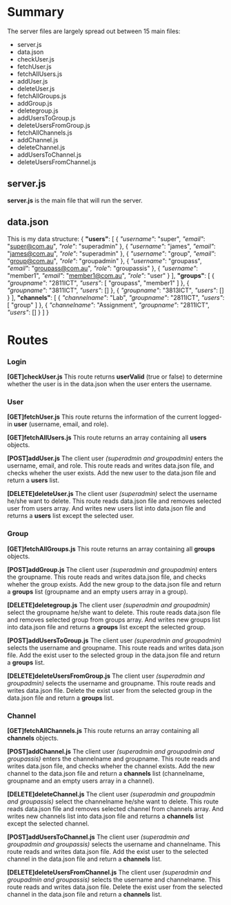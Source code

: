 # Summary
The server files are largely spread out between 15 main files:
* server.js
* data.json
* checkUser.js
* fetchUser.js
* fetchAllUsers.js
* addUser.js
* deleteUser.js
* fetchAllGroups.js
* addGroup.js
* deletegroup.js
* addUsersToGroup.js
* deleteUsersFromGroup.js
* fetchAllChannels.js
* addChannel.js
* deleteChannel.js
* addUsersToChannel.js
* deleteUsersFromChannel.js

## server.js
**server.js** is the main file that will run the server.

## data.json
This is my data structure:
{
    **"users"**: [
        {
            *"username"*: "super",
            *"email"*: "super@com.au",
            *"role"*: "superadmin"
        },
        {
            *"username"*: "james",
            *"email"*: "james@com.au",
            *"role"*: "superadmin"
        },
        {
            *"username"*: "group",
            *"email"*: "group@com.au",
            *"role"*: "groupadmin"
        },
        {
            *"username"*: "groupass",
            *"email"*: "groupass@com.au",
            *"role"*: "groupassis"
        },
        {
            *"username"*: "member1",
            *"email"*: "member1@com.au",
            *"role"*: "user"
        }
    ],
    **"groups"**: [
        {
            *"groupname"*: "2811ICT",
            *"users"*: [
                "groupass",
                "member1"
            ]
        },
        {
            *"groupname"*: "3811ICT",
            *"users"*: []
        },
        {
            *"groupname"*: "3813ICT",
            *"users"*: []
        }
    ],
    **"channels"**: [
        {
            *"channelname"*: "Lab",
            *"groupname"*: "2811ICT",
            *"users"*: [
                "group"
            ]
        },
        {
            *"channelname"*: "Assignment",
            *"groupname"*: "2811ICT",
            *"users"*: []
        }
    ]
}

# Routes

### Login
**[GET]checkUser.js**
This route returns **userValid** (true or false) to determine whether the user is in the data.json when the user enters the username.

### User
**[GET]fetchUser.js**
This route returns the information of the current logged-in **user** (username, email, and role).

**[GET]fetchAllUsers.js**
This route returns an array containing all **users** objects.

**[POST]addUser.js**
The client user *(superadmin and groupadmin)* enters the username, email, and role. This route reads and writes data.json file, and checks wheher the user exists. Add the new user to the data.json file and return a **users** list.

**[DELETE]deleteUser.js**
The client user *(superadmin)* select the username he/she want to delete. This route reads data.json file and removes selected user from users array. And writes new users list into data.json file and returns a **users** list except the selected user.

### Group
**[GET]fetchAllGroups.js**
This route returns an array containing all **groups** objects.

**[POST]addGroup.js**
The client user *(superadmin and groupadmin)* enters the groupname. This route reads and writes data.json file, and checks wheher the group exists. Add the new group to the data.json file and return a **groups** list (groupname and an empty users array in a group).

**[DELETE]deletegroup.js**
The client user *(superadmin and groupadmin)* select the groupname he/she want to delete. This route reads data.json file and removes selected group from groups array. And writes new groups list into data.json file and returns a **groups** list except the selected group.

**[POST]addUsersToGroup.js**
The client user *(superadmin and groupadmin)* selects the username and groupname. This route reads and writes data.json file. Add the exist user to the selected group in the data.json file and return a **groups** list.

**[DELETE]deleteUsersFromGroup.js**
The client user *(superadmin and groupadmin)* selects the username and groupname. This route reads and writes data.json file. Delete the exist user from the selected group in the data.json file and return a **groups** list.

### Channel
**[GET]fetchAllChannels.js**
This route returns an array containing all **channels** objects.

**[POST]addChannel.js**
The client user *(superadmin and groupadmin and groupassis)* enters the channelname and groupname. This route reads and writes data.json file, and checks wheher the channel exists. Add the new channel to the data.json file and return a **channels** list (channelname, groupname and an empty users array in a channel).

**[DELETE]deleteChannel.js**
The client user *(superadmin and groupadmin and groupassis)* select the channelname he/she want to delete. This route reads data.json file and removes selected channel from channels array. And writes new channels list into data.json file and returns a **channels** list except the selected channel.

**[POST]addUsersToChannel.js**
The client user *(superadmin and groupadmin and groupassis)* selects the username and channelname. This route reads and writes data.json file. Add the exist user to the selected channel in the data.json file and return a **channels** list.

**[DELETE]deleteUsersFromChannel.js**
The client user *(superadmin and groupadmin and groupassis)* selects the username and channelname. This route reads and writes data.json file. Delete the exist user from the selected channel in the data.json file and return a **channels** list.